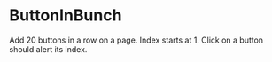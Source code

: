 # ButtonInBunch
Add 20 buttons in a row on a page. Index starts at 1. Click on a button should alert its index.
